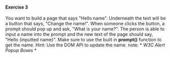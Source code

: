 #### Exercise 3

You want to build a page that says "Hello name". 
Underneath the text will be a button that says, "Change the name!". 
When someone clicks the button, a prompt should pop up and ask, "What is your name?". 
The person is able to input a name into the prompt and the new text of the page should say, "Hello {inputted name}".
Make sure to use the built in **prompt()** function to get the name. Hint: Use the DOM API to update the name.
note: * *W3C Alert Popup Boxes* *
